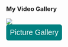 <html>
<head>

<?php
$arr_video_ids = array(
    'https://www.youtube.com/watch?v=Pzv_lUp3iOQ',
    'https://www.youtube.com/watch?v=zRtU8dpTEXg',
    'https://www.youtube.com/watch?v=EfSfLyeREMc',
    'https://www.youtube.com/watch?v=C-nypyy4pLg',
    'https://www.youtube.com/watch?v=OJpMT3odXtQ',
    'https://www.youtube.com/watch?v=WBnzOyBVwdg',
);
 
function getYouTubeThumbnailImage($video_id) {
    return "http://i3.ytimg.com/vi/$video_id/hqdefault.jpg";
}
 
function extractVideoID($url){
    $regExp = "/^.*((youtu.be\/)|(v\/)|(\/u\/\w\/)|(embed\/)|(watch\?))\??v?=?([^#\&\?]*).*/";
    preg_match($regExp, $url, $video);
    return $video[7];
}
?>

</head>
<body>

<link rel="stylesheet" href="https://cdnjs.cloudflare.com/ajax/libs/fancybox/3.5.7/jquery.fancybox.min.css" />
<link rel="stylesheet" href="https://cdnjs.cloudflare.com/ajax/libs/twitter-bootstrap/4.5.2/css/bootstrap.min.css" />
<div class="container">
    <h3 class="text-center">My Video Gallery</h3>
    <div class="row">
        <?php foreach ($arr_video_ids as $video) { ?>
            <?php
            $video_id = extractVideoID($video);
            $video_thumbnail = getYouTubeThumbnailImage($video_id);
            ?>
            <div class="col-md-4">
                <div class="pb-2">
                    <a data-fancybox="video-gallery" href="<?php echo $video; ?>">
                        <img src="<?php echo $video_thumbnail; ?>" class="img-thumbnail" />
                    </a>
                </div>
            </div>
        <?php } ?>
    </div>
</div>
<script src="https://cdnjs.cloudflare.com/ajax/libs/jquery/3.5.1/jquery.min.js"></script>
<script src="https://cdnjs.cloudflare.com/ajax/libs/fancybox/3.5.7/jquery.fancybox.min.js"></script>
<script src="https://cdnjs.cloudflare.com/ajax/libs/twitter-bootstrap/4.5.2/js/bootstrap.min.js"></script>


<style type="text/css">
#submit {
 background-color: #008080;
 padding: .5em;
 -moz-border-radius: 5px;
 -webkit-border-radius: 5px;
 border-radius: 6px;
 color: #fff;
 align: center;
 font-size: 20px;
 text-decoration: none;
 border: none;
}
#submit:hover {
 border: none;
 background: orange;
 box-shadow: 0px 0px 1px #777;
}
</style>

<form>
<input id='submit' type="BUTTON" value="Picture Gallery" onclick="window.location.href='https://larguncw.github.io/PyRoboCar/pages/Gallery'">
</form>

<form>
<input id='submit' style="position: relative; left: 750px; bottom: 0px;" type="BUTTON" value="Homepage" onclick="window.location.href='https://larguncw.github.io/PyRoboCar/'">
</form>
